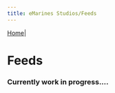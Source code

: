 ```yaml
---
title: eMarines Studios/Feeds
---
```


[Home](./index.md)|

# Feeds

### Currently work in progress....

